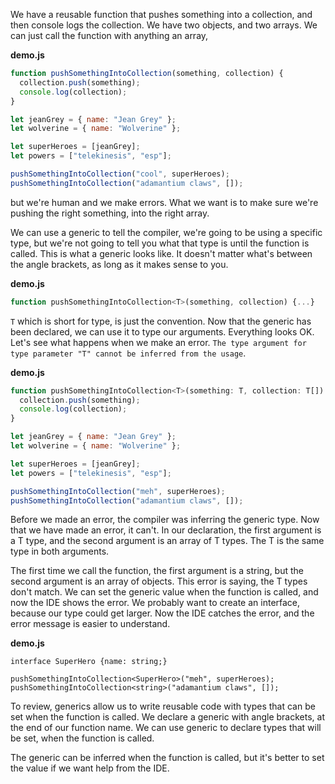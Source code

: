 We have a reusable function that pushes something into a collection, and then console logs the collection. We have two objects, and two arrays. We can just call the function with anything an array,

**demo.js**
```javascript
function pushSomethingIntoCollection(something, collection) {
  collection.push(something);
  console.log(collection);
}

let jeanGrey = { name: "Jean Grey" };
let wolverine = { name: "Wolverine" };

let superHeroes = [jeanGrey];
let powers = ["telekinesis", "esp"];

pushSomethingIntoCollection("cool", superHeroes);
pushSomethingIntoCollection("adamantium claws", []);
```

but we're human and we make errors. What we want is to make sure we're pushing the right something, into the right array.

We can use a generic to tell the compiler, we're going to be using a specific type, but we're not going to tell you what that type is until the function is called. This is what a generic looks like. It doesn't matter what's between the angle brackets, as long as it makes sense to you.

**demo.js**
```javascript
function pushSomethingIntoCollection<T>(something, collection) {...}
```

`T` which is short for type, is just the convention. Now that the generic has been declared, we can use it to type our arguments. Everything looks OK. Let's see what happens when we make an error. `The type argument for type parameter "T" cannot be inferred from the usage`.

**demo.js**
```javascript
function pushSomethingIntoCollection<T>(something: T, collection: T[]) {
  collection.push(something);
  console.log(collection);
}

let jeanGrey = { name: "Jean Grey" };
let wolverine = { name: "Wolverine" };

let superHeroes = [jeanGrey];
let powers = ["telekinesis", "esp"];

pushSomethingIntoCollection("meh", superHeroes);
pushSomethingIntoCollection("adamantium claws", []);
```

Before we made an error, the compiler was inferring the generic type. Now that we have made an error, it can't. In our declaration, the first argument is a T type, and the second argument is an array of T types. The T is the same type in both arguments.

The first time we call the function, the first argument is a string, but the second argument is an array of objects. This error is saying, the T types don't match. We can set the generic value when the function is called, and now the IDE shows the error. We probably want to create an interface, because our type could get larger. Now the IDE catches the error, and the error message is easier to understand.

**demo.js**
```javscript
interface SuperHero {name: string;}

pushSomethingIntoCollection<SuperHero>("meh", superHeroes);
pushSomethingIntoCollection<string>("adamantium claws", []);
```

To review, generics allow us to write reusable code with types that can be set when the function is called. We declare a generic with angle brackets, at the end of our function name. We can use generic to declare types that will be set, when the function is called.

The generic can be inferred when the function is called, but it's better to set the value if we want help from the IDE.
